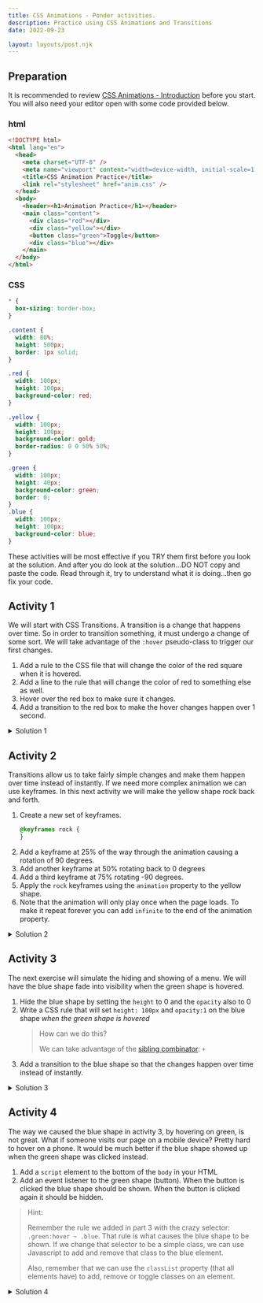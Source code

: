 ```yaml
---
title: CSS Animations - Ponder activities.
description: Practice using CSS Animations and Transitions
date: 2022-09-23

layout: layouts/post.njk
---
```


## Preparation

It is recommended to review [CSS Animations - Introduction](../prepare1) before you start. You will also need your editor open with some code provided below.

### html

```html
<!DOCTYPE html>
<html lang="en">
  <head>
    <meta charset="UTF-8" />
    <meta name="viewport" content="width=device-width, initial-scale=1.0" />
    <title>CSS Animation Practice</title>
    <link rel="stylesheet" href="anim.css" />
  </head>
  <body>
    <header><h1>Animation Practice</h1></header>
    <main class="content">
      <div class="red"></div>
      <div class="yellow"></div>
      <button class="green">Toggle</button>
      <div class="blue"></div>
    </main>
  </body>
</html>
```

### CSS

```css
* {
  box-sizing: border-box;
}

.content {
  width: 80%;
  height: 500px;
  border: 1px solid;
}

.red {
  width: 100px;
  height: 100px;
  background-color: red;
}

.yellow {
  width: 100px;
  height: 100px;
  background-color: gold;
  border-radius: 0 0 50% 50%;
}

.green {
  width: 100px;
  height: 40px;
  background-color: green;
  border: 0;
}
.blue {
  width: 100px;
  height: 100px;
  background-color: blue;
}
```

These activities will be most effective if you TRY them first before you look at the solution. And after you do look at the solution...DO NOT copy and paste the code. Read through it, try to understand what it is doing...then go fix your code.

## Activity 1

We will start with CSS Transitions. A transition is a change that happens over time. So in order to transition something, it must undergo a change of some sort. We will take advantage of the `:hover` pseudo-class to trigger our first changes.

1. Add a rule to the CSS file that will change the color of the red square when it is hovered.
2. Add a line to the rule that will change the color of red to something else as well.
3. Hover over the red box to make sure it changes.
4. Add a transition to the red box to make the hover changes happen over 1 second.

<details>
<summary>Solution 1</summary>

```css
.red {
  width: 100px;
  height: 100px;
  background-color: red;
  transition: all 1s;
}
.red:hover {
  border-radius: 50%;
  background-color: bisque;
}
```

</details>

## Activity 2

Transitions allow us to take fairly simple changes and make them happen over time instead of instantly. If we need more complex animation we can use keyframes. In this next activity we will make the yellow shape rock back and forth.

1. Create a new set of keyframes.
    ```css
    @keyframes rock {
    }
    ```
2. Add a keyframe at 25% of the way through the animation causing a rotation of 90 degrees.
3. Add another keyframe at 50% rotating back to 0 degrees
4. Add a third keyframe at 75% rotating -90 degrees.
5. Apply the `rock` keyframes using the `animation` property to the yellow shape.
6. Note that the animation will only play once when the page loads. To make it repeat forever you can add `infinite` to the end of the animation property.

<details>
<summary>Solution 2</summary>

```css
.yellow {
  width: 100px;
  height: 100px;
  background-color: gold;
  border-radius: 0 0 50% 50%;
  animation: rock 2s infinite;
}

@keyframes rock {
  25% {
    transform: rotate(90deg);
  }
  50% {
    transform: rotate(0deg);
  }
  75% {
    transform: rotate(-90deg);
  }
}
```

</details>

## Activity 3

The next exercise will simulate the hiding and showing of a menu. We will have the blue shape fade into visibility when the green shape is hovered.

1. Hide the blue shape by setting the `height` to 0 and the `opacity` also to 0
2. Write a CSS rule that will set `height: 100px` and `opacity:1` on the blue shape *when the green shape is hovered*
   >How can we do this?
   >
   >We can take advantage of the [sibling combinator](https://developer.mozilla.org/en-US/docs/Web/CSS/Next-sibling_combinator): `+`
3. Add a transition to the blue shape so that the changes happen over time instead of instantly.

<details>
<summary>Solution 3</summary>

```css
.green {
  width: 100px;
  height: 40px;
  background-color: green;
  border: 0;
}
.blue {
  width: 100px;
  height: 100px;
  background-color: blue;
  height: 0;
  opacity: 0;
  transition: all 0.5s;
}
.green:hover ~ .blue {
  height: 100px;
  opacity: 1;
}
```

</details>

## Activity 4

The way we caused the blue shape in activity 3, by hovering on green, is not great. What if someone visits our page on a mobile device? Pretty hard to hover on a phone. It would be much better if the blue shape showed up when the green shape was clicked instead.

1. Add a `script` element to the bottom of the `body` in your HTML
2. Add an event listener to the green shape (button). When the button is clicked the blue shape should be shown. When the button is clicked again it should be hidden.

>Hint:
>
>Remember the rule we added in part 3 with the crazy selector: `.green:hover ~ .blue`. That rule is what causes the blue shape to be shown. If we change that selector to be a simple class, we can use Javascript to add and remove that class to the blue element.
>
>Also, remember that we can use the `classList` property (that all elements have) to add, remove or toggle classes on an element.

<details>
<summary>Solution 4</summary>

### CSS

```css
.green {
  width: 100px;
  height: 40px;
  background-color: green;
  border: 0;
}
.blue {
  width: 100px;
  height: 100px;
  background-color: blue;
  height: 0;
  opacity: 0;
  transition: all 0.5s;
}
.show {
  height: 100px;
  opacity: 1;
}
```

### Javascript

```javascript
// get the green button
const greenButton = document.querySelector('.green');
// get the blue shape
const blueShape = document.querySelector('.blue');
// add an event listener to the green button
greenButton.addEventListener('click', () => {
  // toggle the show class on the blue shape
  blueShape.classList.toggle('show');
  });
```

</details>
